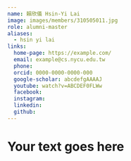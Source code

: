 ```yaml
---
name: 賴欣儀 Hsin-Yi Lai 
image: images/members/310505011.jpg 
role: alumni-master
aliases:
  - hsin yi lai
links:
  home-page: https://example.com/
  email: example@cs.nycu.edu.tw
  phone: 
  orcid: 0000-0000-0000-000
  google-scholar: abcdefgAAAAJ
  youtube: watch?v=ABCDEF0FLWw
  facebook:
  instagram:
  linkedin:
  github:
---
```

# Your text goes here
